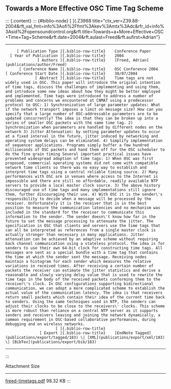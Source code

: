 ## Towards a More Effective OSC Time Tag Scheme

::: {.content}
::: {#biblio-node}
[ ]{.Z3988
title="ctx_ver=Z39.88-2004&rft_val_fmt=info%3Aofi%2Ffmt%3Akev%3Amtx%3Adc&rfr_id=info%3Asid%2Fopensoundcontrol.org&rft.title=Towards+a+More+Effective+OSC+Time+Tag+Scheme&rft.date=2004&rft.aulast=Freed&rft.aufirst=Adrian"}

  ---------------------------------------------- -- ---------------------------------------------------------------------------------------------------------------------------------------------------------------------------------------------------------------------------------------------------------------------------------------------------------------------------------------------------------------------------------------------------------------------------------------------------------------------------------------------------------------------------------------------------------------------------------------------------------------------------------------------------------------------------------------------------------------------------------------------------------------------------------------------------------------------------------------------------------------------------------------------------------------------------------------------------------------------------------------------------------------------------------------------------------------------------------------------------------------------------------------------------------------------------------------------------------------------------------------------------------------------------------------------------------------------------------------------------------------------------------------------------------------------------------------------------------------------------------------------------------------------------------------------------------------------------------------------------------------------------------------------------------------------------------------------------------------------------------------------------------------------------------------------------------------------------------------------------------------------------------------------------------------------------------------------------------------------------------------------------------------------------------------------------------------------------------------------------------------------------------------------------------------------------------------------------------------------------------------------------------------------------------------------------------------------------------------------------------------------------------------------------------------------------------------------------------------------------------------------------------------------------------------------------------------------------------------------------------------------------------------------------------------------------------------------------------------------------------------------------------------------------------------------------------------------------------------------------------------------------------------------------------------------------------------------------------------------------------------------------------------------------------------------------------------------------------------------------------------------------------------------------------------------------------------------------------------------------------------------------------------------------------------------------------------------------------------------------------------------------------------------------------------------------------------------------------------------------------------------------------------------------------------------------------------------------------------------------------------------------------------------------------------------------------------------------------------------------------------------------------------------------------------------------------------------------------------------------
         [ Publication Type ]{.biblio-row-title}    Conference Paper
      [ Year of Publication ]{.biblio-row-title}    2004
                  [ Authors ]{.biblio-row-title}    [Freed, Adrian](publications/author/Freed)
          [ Conference Name ]{.biblio-row-title}    OSC Conference 2004
    [ Conference Start Date ]{.biblio-row-title}    30/07/2004
                 [ Abstract ]{.biblio-row-title}    Time tags are not widely used in OSC. This paper will introduce the original intention of time tags, discuss the challenges of implementing and using them, and introduce some new ideas about how they might be better employed and implemented. Time tags were introduced to address a number of problems and concerns we encountered at CNMAT using a predecessor protocol to OSC: 1) Synchronization of large parameter updates: What if the network transport imposes a limit on message size? How can you specify that a large number of OSC-addressable parameters are to be updated concurrently? The idea is that they can be broken up into a series of smaller OSC packets with the same time tag. 2) Synchronization when parameters are handled by different nodes on the network 3) Jitter Attenuation: by setting parameter updates to occur at a fixed interval in the future, jitter induced by networking and operating system delays can be eliminated. 4) Simplify implementation of sequencer applications. Programs simply buffer a few hundred milliseconds of OSC packets and hand them off for the OSC scheduler to do the fine grain timing Several important practical issues have prevented widespread adoption of time tags: 1) When OSC was first proposed, commercial operating systems did not come with compatible network time clients so there was no easy way to establish and interpret time tags using a central reliable timing source. 2) Many performances with OSC are in venues where access to the Internet is impossible and there are still no affordable, readily available NTP servers to provide a local master clock source. 3) The above history discouraged use of time tags and many implementations still ignore them, further discouraging their use. 4) With OSC it is the sender\'s responsibility to decide when a message will be processed by the receiver. Unfortunately it is the receiver that is in the best position to measure the communication latencies and no mechanism was included in the standard for the receiver to communicate this information to the sender. The sender doesn\'t know how far in the future to set the message processing to attenuate the jitter. The specification in OSC that clients and servers use the time tags that can all be interpreted as references from a single master clock is actually stronger than necessary in many applications. Jitter attenuation can be achieved by an adaptive scheme without requiring back channel communication using a stateless protocol. The idea is for senders to use their own 64-bit clock for constructing time tags. All messages are sent as a special bundle with a time tag that contains the time at which the sender sent the message. Receiving nodes maintain a histogram for each sender which measures the relative variations in received times. After receiving a certain number of packets the receiver can estimate the jitter statistics and derive a reasonable and slowly varying delay value that is used to rewrite the time tags in the body of the received packets conforming them to the receiver\'s clock. In OSC configurations supporting bidirectional communication, we can adopt a more complicated scheme to establish the actual value of the communication latency. The idea is that receivers return small packets which contain their idea of the current time back to senders. Using the same techniques used in NTP, the senders can adjust their clocks to be close to the receivers\' clocks. This scheme is more robust than reliance on a central NTP server as it supports senders and receivers leaving and joining the network dynamically, a common requirement in OSC-based collaborative performances, during debugging and on wireless networks.
                          [ ]{.biblio-row-title}    
                   [ Export ]{.biblio-row-title}    [EndNote Tagged](publications/export/tagged/183) \| [XML](publications/export/xml/183) \| [BibTex](publications/export/bib/183)
  ---------------------------------------------- -- ---------------------------------------------------------------------------------------------------------------------------------------------------------------------------------------------------------------------------------------------------------------------------------------------------------------------------------------------------------------------------------------------------------------------------------------------------------------------------------------------------------------------------------------------------------------------------------------------------------------------------------------------------------------------------------------------------------------------------------------------------------------------------------------------------------------------------------------------------------------------------------------------------------------------------------------------------------------------------------------------------------------------------------------------------------------------------------------------------------------------------------------------------------------------------------------------------------------------------------------------------------------------------------------------------------------------------------------------------------------------------------------------------------------------------------------------------------------------------------------------------------------------------------------------------------------------------------------------------------------------------------------------------------------------------------------------------------------------------------------------------------------------------------------------------------------------------------------------------------------------------------------------------------------------------------------------------------------------------------------------------------------------------------------------------------------------------------------------------------------------------------------------------------------------------------------------------------------------------------------------------------------------------------------------------------------------------------------------------------------------------------------------------------------------------------------------------------------------------------------------------------------------------------------------------------------------------------------------------------------------------------------------------------------------------------------------------------------------------------------------------------------------------------------------------------------------------------------------------------------------------------------------------------------------------------------------------------------------------------------------------------------------------------------------------------------------------------------------------------------------------------------------------------------------------------------------------------------------------------------------------------------------------------------------------------------------------------------------------------------------------------------------------------------------------------------------------------------------------------------------------------------------------------------------------------------------------------------------------------------------------------------------------------------------------------------------------------------------------------------------------------------------------------------------------------------------------------------------------
:::

  Attachment                                       Size
  ------------------------------------------------ ----------
  [freed-timetags.pdf](files/freed-timetags.pdf)   98.32 KB
:::
